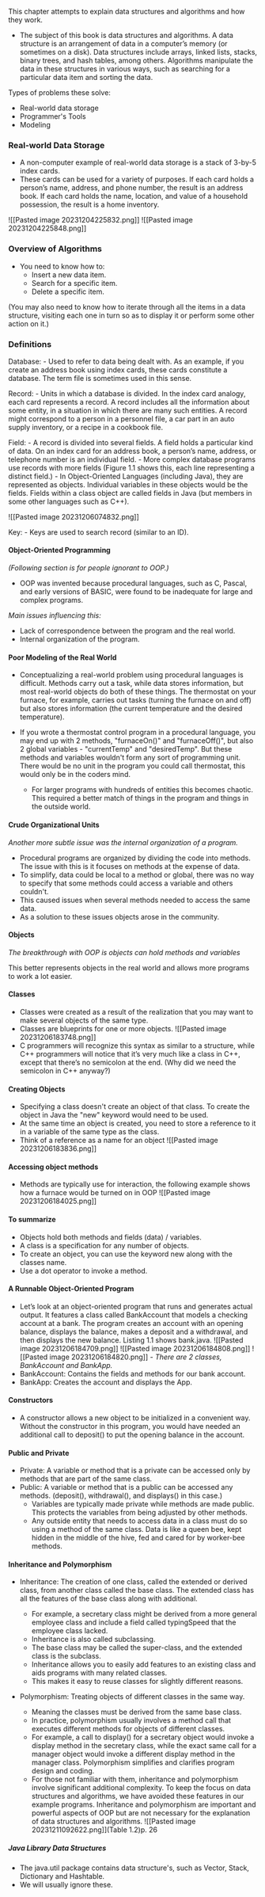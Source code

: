 This chapter attempts to explain data structures and algorithms and how they work.

- The subject of this book is data structures and algorithms.
A data structure is an arrangement of data in a computer’s
memory (or sometimes on a disk). Data structures include
arrays, linked lists, stacks, binary trees, and hash tables,
among others. Algorithms manipulate the data in these
structures in various ways, such as searching for a particular data item and sorting the data.

Types of problems these solve:
- Real-world data storage
- Programmer's Tools
- Modeling

### Real-world Data Storage
- A non-computer example of real-world data storage is a stack of 3-by-5 index cards.
- These cards can be used for a variety of purposes. If each card holds a person’s name, address, and phone number, the result is an address book. If each card holds the name, location, and value of a household possession, the result is a home inventory.

![[Pasted image 20231204225832.png]]
![[Pasted image 20231204225848.png]]


### Overview of Algorithms
- You need to know how to:
	- Insert a new data item.
	- Search for a specific item.
	- Delete a specific item.

(You may also need to know how to iterate through all the items in a data structure,
visiting each one in turn so as to display it or perform some other action on it.)


### Definitions

Database:
	- Used to refer to data being dealt with. As an
	  example, if you create an address book using index cards, these cards constitute a database. The term file is sometimes used in this sense.

Record:
	- Units in which a database is divided. In the index card analogy, each card represents a record. A record includes all the information about some entity, in a situation in which there are many such entities. A record might correspond to a person in a personnel file, a car part in an auto supply inventory, or a recipe in a cookbook file.

Field:
	- A record is divided into several fields. A field holds a particular kind of data. On an index card for an address book, a person’s name, address, or telephone number is an individual field.
	- More complex database programs use records with more fields (Figure 1.1 shows this, each line representing a distinct field.)
	- In Object-Oriented Languages (including Java), they are represented as objects. Individual variables in these objects would be the fields. Fields within a class object are called fields in Java (but members in some other languages such as C++).

![[Pasted image 20231206074832.png]]

Key: 
	- Keys are used to search record (similar to an ID).


#### Object-Oriented Programming
*(Following section is for people ignorant to OOP.)*

- OOP was invented because procedural languages, such as C, Pascal, and early
versions of BASIC, were found to be inadequate for large and complex programs.

*Main issues influencing this:*
- Lack of correspondence between the program and the real world.
- Internal organization of the program. 


#### Poor Modeling of the Real World 
- Conceptualizing a real-world problem using procedural languages is difficult. Methods carry out a task, while data stores information, but most real-world objects do both of these things. The thermostat on your furnace, for example, carries out tasks (turning the furnace on and off) but also stores information (the current temperature and the desired temperature).

- If you wrote a thermostat control program in a procedural language, you may end up with 2 methods, "furnaceOn()" and "furnaceOff()", but also 2 global variables - "currentTemp" and "desiredTemp". But these methods and variables wouldn't form any sort of programming unit. There would be no unit in the program you could call thermostat, this would only be in the coders mind. 
	- For larger programs with hundreds of entities this becomes chaotic. This required a better match of things in the program and things in the outside world.

#### Crude Organizational Units
*Another more subtle issue was the internal organization of a program.*
- Procedural programs are organized by dividing the code into methods. The issue with this is it focuses on methods at the expense of data. 
- To simplify, data could be local to a method or global, there was no way to specify that some methods could access a variable and others couldn't.
- This caused issues when several methods needed to access the same data. 
- As a solution to these issues objects arose in the community.

#### Objects
*The breakthrough with OOP is objects can hold methods and variables*

This better represents objects in the real world and allows more programs to work a lot easier.


#### Classes
- Classes were created as a result of the realization that you may want to make several objects of the same type. 
- Classes are blueprints for one or more objects.
![[Pasted image 20231206183748.png]]
- C programmers will recognize this syntax as similar to a structure, while C++ programmers will notice that it’s very much like a class in C++, except that there’s no semicolon at the end. (Why did we need the semicolon in C++ anyway?)

#### Creating Objects
- Specifying a class doesn't create an object of that class. To create the object in Java the "new" keyword would need to be used.
- At the same time an object is created, you need to store a reference to it in a variable of the same type as the class.
- Think of a reference as a name for an object
![[Pasted image 20231206183836.png]]


#### Accessing object methods
- Methods are typically use for interaction, the following example shows how a furnace would be turned on in OOP
![[Pasted image 20231206184025.png]]


#### To summarize 
- Objects hold both methods and fields (data) / variables.
- A class is a specification for any number of objects.
- To create an object, you can use the keyword new along with the classes name.
- Use a dot operator to invoke a method. 

#### A Runnable Object-Oriented Program
- Let’s look at an object-oriented program that runs and generates actual output. It
	features a class called BankAccount that models a checking account at a bank. The
	program creates an account with an opening balance, displays the balance, makes a
	deposit and a withdrawal, and then displays the new balance. Listing 1.1 shows
	bank.java.
![[Pasted image 20231206184709.png]]
![[Pasted image 20231206184808.png]]
![[Pasted image 20231206184820.png]]
*- There are 2 classes, BankAccount and BankApp.*
- BankAccount: Contains the fields and methods for our bank account.
- BankApp: Creates the account and displays the App.


#### Constructors 
- A constructor allows a new object to be initialized in a convenient way. Without the constructor in this program, you would have needed an additional call to deposit() to put the opening balance in the account.

#### Public and Private
- Private: A variable or method that is a private can be accessed only by methods that are part of the same class. 
- Public: A variable or method that is a public can be accessed any methods. (deposit(), withdrawal(), and displays() in this case.)
	- Variables are typically made private while methods are made public. This protects the variables from being adjusted by other methods. 
	- Any outside entity that needs to access data in a class must do so using a method of the same class. Data is like a queen bee, kept hidden in the middle of the hive, fed and cared for by worker-bee methods.

#### Inheritance and Polymorphism
- Inheritance: The creation of one class, called the extended or derived class, from another class called the base class. The extended class has all the features of the base class along with additional.
	- For example, a secretary class might be derived from a more general employee class and include a field called typingSpeed that the employee class lacked.
	- Inheritance is also called subclassing.
	- The base class may be called the super-class, and the extended class is the subclass.
	- Inheritance allows you to easily add features to an existing class and aids programs with many related classes.
	- This makes it easy to reuse classes for slightly different reasons.
	
- Polymorphism: Treating objects of different classes in the same way.
	- Meaning the classes must be derived from the same base class.
	- In practice, polymorphism usually involves a method call that executes different methods for objects of different classes. 
	- For example, a call to display() for a secretary object would invoke a display method in the secretary class, while the exact same call for a manager object would invoke a different display method in the manager class. Polymorphism simplifies and clarifies program design and coding.
	- For those not familiar with them, inheritance and polymorphism involve significant additional complexity. To keep the focus on data structures and algorithms, we have avoided these features in our example programs. Inheritance and polymorphism are important and powerful aspects of OOP but are not necessary for the explanation of data structures and algorithms.
	![[Pasted image 20231211092622.png]](Table 1.2)p. 26

##### Java Library Data Structures
- The java.util package contains data structure's, such as Vector, Stack, Dictionary and Hashtable.
- We will usually ignore these.